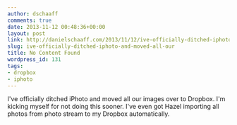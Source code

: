 ```yaml
---
author: dschaaff
comments: true
date: 2013-11-12 00:48:36+00:00
layout: post
link: http://danielschaaff.com/2013/11/12/ive-officially-ditched-iphoto-and-moved-all-our/
slug: ive-officially-ditched-iphoto-and-moved-all-our
title: No Content Found
wordpress_id: 131
tags:
- dropbox
- iphoto
---
```


I've officially ditched iPhoto and moved all our images over to Dropbox.  I'm kicking myself for not doing this sooner.  I've even got Hazel importing all photos from photo stream to my Dropbox automatically.
